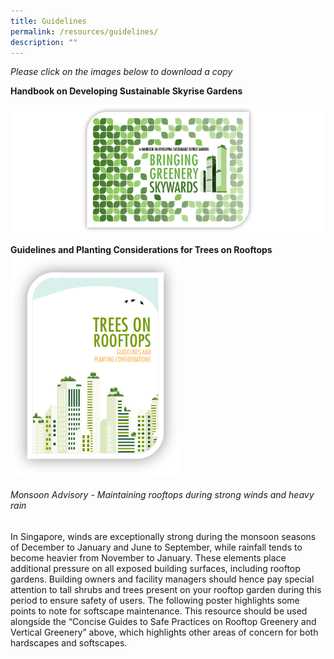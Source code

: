 ```yaml
---
title: Guidelines
permalink: /resources/guidelines/
description: ""
---
```

*Please click on the images below to download a copy*
 
**Handbook on Developing Sustainable Skyrise Gardens**
  
 [![](/images/Graphics/Skyrise%20Greenery%20Handbook.png)](/files/nparks%20skyrise%20greenery%20handbook_202303.pdf)
 
 **Guidelines and Planting Considerations for Trees on Rooftops**
[![](/images/Icons/trees%20on%20rooftops_border.png)](/files/trees%20on%20rooftops%20-%20guidelines%20and%20planting%20considerations.pdf)

###### Monsoon Advisory - Maintaining rooftops during strong winds and heavy rain

In Singapore, winds are exceptionally strong during the monsoon seasons of December to January and June to September, while rainfall tends to become heavier from November to January. These elements place additional pressure on all exposed building surfaces, including rooftop gardens. Building owners and facility managers should hence pay special attention to tall shrubs and trees present on your rooftop garden during this period to ensure safety of users. The following poster highlights some points to note for softscape maintenance. This resource should be used alongside the “Concise Guides to Safe Practices on Rooftop Greenery and Vertical Greenery” above, which highlights other areas of concern for both hardscapes and softscapes.